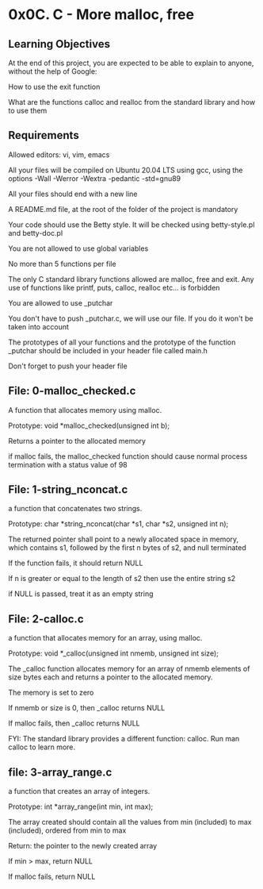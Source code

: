 # 0x0C. C - More malloc, free


## Learning Objectives
At the end of this project, you are expected to be able to explain to anyone, without the help of Google:

How to use the exit function

What are the functions calloc and realloc from the standard library and how to use them

## Requirements
Allowed editors: vi, vim, emacs

All your files will be compiled on Ubuntu 20.04 LTS using gcc, using the options -Wall -Werror -Wextra -pedantic -std=gnu89

All your files should end with a new line

A README.md file, at the root of the folder of the project is mandatory

Your code should use the Betty style. It will be checked using betty-style.pl and betty-doc.pl

You are not allowed to use global variables

No more than 5 functions per file

The only C standard library functions allowed are malloc, free and exit. Any use of functions like printf, puts, calloc, realloc etc... is forbidden

You are allowed to use _putchar

You don't have to push _putchar.c, we will use our file. If you do it won't be taken into account

The prototypes of all your functions and the prototype of the function _putchar should be included in your header file called main.h

Don't forget to push your header file

## File: 0-malloc_checked.c
A function that allocates memory using malloc.

Prototype: void *malloc_checked(unsigned int b);

Returns a pointer to the allocated memory

if malloc fails, the malloc_checked function should cause normal process termination with a status value of 98
## File: 1-string_nconcat.c
a function that concatenates two strings.

Prototype: char *string_nconcat(char *s1, char *s2, unsigned int n);

The returned pointer shall point to a newly allocated space in memory, which contains s1, followed by the first n bytes of s2, and null terminated

If the function fails, it should return NULL

If n is greater or equal to the length of s2 then use the entire string s2

if NULL is passed, treat it as an empty string
## File: 2-calloc.c
a function that allocates memory for an array, using malloc.

Prototype: void *_calloc(unsigned int nmemb, unsigned int size);

The _calloc function allocates memory for an array of nmemb elements of size bytes each and returns a pointer to the allocated memory.

The memory is set to zero

If nmemb or size is 0, then _calloc returns NULL

If malloc fails, then _calloc returns NULL

FYI: The standard library provides a different function: calloc. Run man calloc to learn more.
## file: 3-array_range.c
a function that creates an array of integers.

Prototype: int *array_range(int min, int max);

The array created should contain all the values from min (included) to max (included), ordered from min to max

Return: the pointer to the newly created array

If min > max, return NULL

If malloc fails, return NULL
